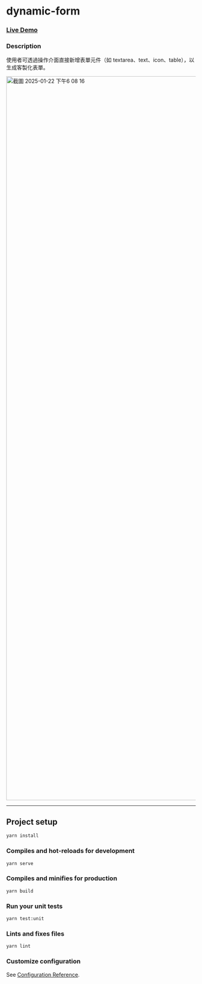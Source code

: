 # dynamic-form

### [Live Demo](https://cd54ming.github.io/dynamic-form/)

### Description
使用者可透過操作介面直接新增表單元件（如 textarea、text、icon、table），以生成客製化表單。

<img width="1920" alt="截圖 2025-01-22 下午6 08 16" src="https://github.com/user-attachments/assets/2b3cd9e5-d738-4e56-9697-db2ff4138bcc" />
 
-----

## Project setup

```
yarn install
```

### Compiles and hot-reloads for development

```
yarn serve
```

### Compiles and minifies for production

```
yarn build
```

### Run your unit tests

```
yarn test:unit
```

### Lints and fixes files

```
yarn lint
```

### Customize configuration

See [Configuration Reference](https://cli.vuejs.org/config/).
